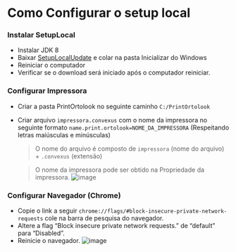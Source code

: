 # Como Configurar o setup local

### Instalar SetupLocal
- Instalar JDK 8
- Baixar [SetupLocalUpdate](https://github.com/convexus-source/convexus-source.github.io/raw/master/SetupLocalUpdate.jar) e colar na pasta Inicializar do Windows
- Reiniciar o computador
- Verificar se o download será iniciado após o computador reiniciar.

### Configurar Impressora
- Criar a pasta PrintOrtolook no seguinte caminho ```C:/PrintOrtolook```
- Criar arquivo ```impressora.convexus``` com o nome da impressora no seguinte formato ```name.print.ortolook=NOME_DA_IMPRESSORA``` (Respeitando letras maiúsculas e minúsculas)
  > O nome do arquivo é composto de ```impressora``` (nome do arquivo) + ```.convexus``` (extensão)  
  
  > O nome da impressora pode ser obtido na Propriedade da impressora.
  ![image](https://user-images.githubusercontent.com/24610869/225085313-fbd23408-ce67-4658-bc28-a582de909d93.png)

### Configurar Navegador (Chrome)
- Copie o link a seguir ```chrome://flags/#block-insecure-private-network-requests``` cole na barra de pesquisa do navegador.
- Altere a flag “Block insecure private network requests.” de “default” para “Disabled”.
- Reinicie o navegador.
![image](https://user-images.githubusercontent.com/24610869/150806805-aad13afb-10ba-404d-964e-b5ade09dcd35.png)
